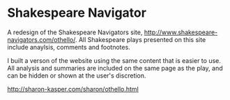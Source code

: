 Shakespeare Navigator
=====================

A redesign of the Shakespeare Navigators site, http://www.shakespeare-navigators.com/othello/. All Shakespeare plays presented on this site include anaylsis, comments and footnotes.

I built a verson of the website using the same content that is easier to use. All analysis and summaries are included on the same page as the play, and can be hidden or shown at the user's discretion.

http://sharon-kasper.com/sharon/othello.html
